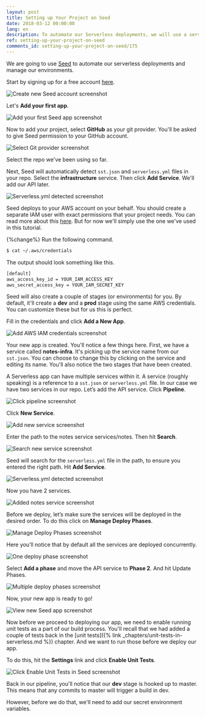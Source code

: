 ```yaml
---
layout: post
title: Setting up Your Project on Seed
date: 2018-03-12 00:00:00
lang: en
description: To automate our Serverless deployments, we will use a service called Seed (https://seed.run). We will sign up for a free account, add our project repository, and set our AWS IAM credentials.
ref: setting-up-your-project-on-seed
comments_id: setting-up-your-project-on-seed/175
---
```


We are going to use [Seed](https://seed.run) to automate our serverless deployments and manage our environments.

Start by signing up for a free account [here](https://console.seed.run/signup).

![Create new Seed account screenshot](/assets/part2/create-new-seed-account.png)

Let's **Add your first app**.

![Add your first Seed app screenshot](/assets/part2/add-your-first-seed-app.png)

Now to add your project, select **GitHub** as your git provider. You'll be asked to give Seed permission to your GitHub account.

![Select Git provider screenshot](/assets/part2/select-git-provider.png)

Select the repo we've been using so far.

Next, Seed will automatically detect `sst.json` and `serverless.yml` files in your repo. Select the **infrastructure** service. Then click **Add Service**. We'll add our API later.

![Serverless.yml detected screenshot](/assets/part2/sst-json-detected.png)

Seed deploys to your AWS account on your behalf. You should create a separate IAM user with exact permissions that your project needs. You can read more about this [here](https://seed.run/docs/customizing-your-iam-policy). But for now we'll simply use the one we've used in this tutorial.

{%change%} Run the following command.

``` bash
$ cat ~/.aws/credentials
```

The output should look something like this.

``` txt
[default]
aws_access_key_id = YOUR_IAM_ACCESS_KEY
aws_secret_access_key = YOUR_IAM_SECRET_KEY
```

Seed will also create a couple of stages (or environments) for you. By default, it'll create a **dev** and a **prod** stage using the same AWS credentials. You can customize these but for us this is perfect.

Fill in the credentials and click **Add a New App**.

![Add AWS IAM credentials screenshot](/assets/part2/add-aws-iam-credentials.png)

Your new app is created. You'll notice a few things here. First, we have a service called **notes-infra**. It's picking up the service name from our `sst.json`. You can choose to change this by clicking on the service and editing its name.  You'll also notice the two stages that have been created.

A Serverless app can have multiple services within it. A service (roughly speaking) is a reference to a `sst.json` or `serverless.yml` file. In our case we have two services in our repo. Let’s add the API service. Click **Pipeline**.

![Click pipeline screenshot](/assets/part2/click-pipeline.png)

Click **New Service**.

![Add new service screenshot](/assets/part2/add-new-service.png)

Enter the path to the notes service services/notes. Then hit **Search**.

![Search new service screenshot](/assets/part2/search-new-service.png)

Seed will search for the `serverless.yml` file in the path, to ensure you entered the right path. Hit **Add Service**.

![Serverless.yml detected screenshot](/assets/part2/serverless-yml-detected.png)

Now you have 2 services.

![Added notes service screenshot](/assets/part2/added-notes-service.png)

Before we deploy, let’s make sure the services will be deployed in the desired order. To do this click on **Manage Deploy Phases**.

![Manage Deploy Phases screenshot](/assets/part2/manage-deploy-phases.png)

Here you’ll notice that by default all the services are deployed concurrently.

![One deploy phase screenshot](/assets/part2/one-deploy-phase.png)

Select **Add a phase** and move the API service to **Phase 2**. And hit Update Phases.

![Multiple deploy phases screenshot](/assets/part2/multiple-deploy-phases.png)

Now, your new app is ready to go!

![View new Seed app screenshot](/assets/part2/view-new-seed-app.png)

Now before we proceed to deploying our app, we need to enable running unit tests as a part of our build process. You'll recall that we had added a couple of tests back in the [unit tests]({% link _chapters/unit-tests-in-serverless.md %}) chapter. And we want to run those before we deploy our app.

To do this, hit the **Settings** link and click **Enable Unit Tests**.

![Click Enable Unit Tests in Seed screenshot](/assets/part2/click-enable-unit-tsts-in-seed.png)

Back in our pipeline, you'll notice that our **dev** stage is hooked up to master. This means that any commits to master will trigger a build in dev.

However, before we do that, we'll need to add our secret environment variables.
